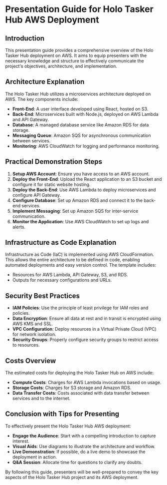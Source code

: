 # Presentation Guide for Holo Tasker Hub AWS Deployment

## Introduction
This presentation guide provides a comprehensive overview of the Holo Tasker Hub deployment on AWS. It aims to equip presenters with the necessary knowledge and structure to effectively communicate the project's objectives, architecture, and implementation.

## Architecture Explanation
The Holo Tasker Hub utilizes a microservices architecture deployed on AWS. The key components include:
- **Front-End**: A user interface developed using React, hosted on S3.
- **Back-End**: Microservices built with Node.js, deployed on AWS Lambda and API Gateway.
- **Database**: A managed database service like Amazon RDS for data storage.
- **Messaging Queue**: Amazon SQS for asynchronous communication between services.
- **Monitoring**: AWS CloudWatch for logging and performance monitoring.

## Practical Demonstration Steps
1. **Setup AWS Account**: Ensure you have access to an AWS account.
2. **Deploy the Front-End**: Upload the React application to an S3 bucket and configure it for static website hosting.
3. **Deploy the Back-End**: Use AWS Lambda to deploy microservices and configure API Gateway.
4. **Configure Database**: Set up Amazon RDS and connect it to the back-end services.
5. **Implement Messaging**: Set up Amazon SQS for inter-service communication.
6. **Monitor the Application**: Use AWS CloudWatch to set up logs and alerts.

## Infrastructure as Code Explanation
Infrastructure as Code (IaC) is implemented using AWS CloudFormation. This allows the entire architecture to be defined in code, enabling automated deployments and easy version control. The template includes:
- Resources for AWS Lambda, API Gateway, S3, and RDS.
- Outputs for necessary configurations and URLs.

## Security Best Practices
- **IAM Policies**: Use the principle of least privilege for IAM roles and policies.
- **Data Encryption**: Ensure all data at rest and in transit is encrypted using AWS KMS and SSL.
- **VPC Configuration**: Deploy resources in a Virtual Private Cloud (VPC) for network isolation.
- **Security Groups**: Properly configure security groups to restrict access to resources.

## Costs Overview
The estimated costs for deploying the Holo Tasker Hub on AWS include:
- **Compute Costs**: Charges for AWS Lambda invocations based on usage.
- **Storage Costs**: Charges for S3 storage and Amazon RDS.
- **Data Transfer Costs**: Costs associated with data transfer between services and to the internet.

## Conclusion with Tips for Presenting
To effectively present the Holo Tasker Hub AWS deployment:
- **Engage the Audience**: Start with a compelling introduction to capture interest.
- **Visual Aids**: Use diagrams to illustrate the architecture and workflow.
- **Live Demonstration**: If possible, do a live demo to showcase the deployment in action.
- **Q&A Session**: Allocate time for questions to clarify any doubts.

By following this guide, presenters will be well-prepared to convey the key aspects of the Holo Tasker Hub project and its AWS deployment.